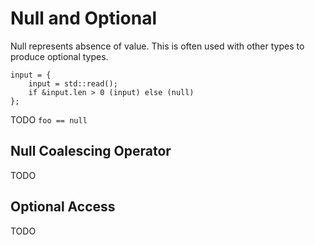 # Null and Optional

Null represents absence of value. This is often used with other types to produce optional types.

```butter
input = {
    input = std::read();
    if &input.len > 0 (input) else (null)
};
```

TODO `foo == null`

## Null Coalescing Operator

TODO

## Optional Access

TODO
